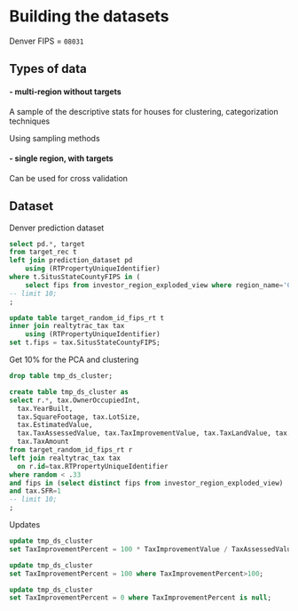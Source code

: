 # Building the datasets


Denver FIPS = `08031`


## Types of data

#### - multi-region without targets

A sample of the descriptive stats for houses for clustering, categorization techniques

Using sampling methods

#### - single region, with targets

Can be used for cross validation



## Dataset

Denver prediction dataset

```sql
select pd.*, target
from target_rec t
left join prediction_dataset pd
    using (RTPropertyUniqueIdentifier)
where t.SitusStateCountyFIPS in (
    select fips from investor_region_exploded_view where region_name='CO-Denver')
-- limit 10;
;
```


```sql
update table target_random_id_fips_rt t
inner join realtytrac_tax tax
    using (RTPropertyUniqueIdentifier)
set t.fips = tax.SitusStateCountyFIPS;
```

Get 10% for the PCA and clustering

```sql
drop table tmp_ds_cluster;

create table tmp_ds_cluster as
select r.*, tax.OwnerOccupiedInt, 
  tax.YearBuilt, 
  tax.SquareFootage, tax.LotSize, 
  tax.EstimatedValue,
  tax.TaxAssessedValue, tax.TaxImprovementValue, tax.TaxLandValue, tax.TaxImprovementPercent,
  tax.TaxAmount
from target_random_id_fips_rt r
left join realtytrac_tax tax
  on r.id=tax.RTPropertyUniqueIdentifier
where random < .33
and fips in (select distinct fips from investor_region_exploded_view)
and tax.SFR=1
-- limit 10;
;
```

Updates

```sql
update tmp_ds_cluster
set TaxImprovementPercent = 100 * TaxImprovementValue / TaxAssessedValue;

update tmp_ds_cluster
set TaxImprovementPercent = 100 where TaxImprovementPercent>100;

update tmp_ds_cluster
set TaxImprovementPercent = 0 where TaxImprovementPercent is null;
```



